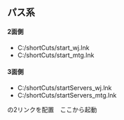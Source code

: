## パス系

#### 2面側
- C:/shortCuts/start_wj.lnk
- C:/shortCuts/start_mtg.lnk

#### 3面側
- C:/shortCuts/startServers_wj.lnk
- C:/shortCuts/startServers_mtg.lnk

の2リンクを配置　ここから起動